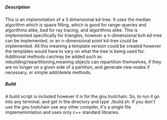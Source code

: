 ##### Description
This is an implemntation of a 3 dimensional kd-tree. It uses the median algorithm which is space filling, which is good for range-queries and algorithms alike, bad for ray tracing, and algorithms alike.
This is implemented specifically for triangles, however a n-dimensional bvh kd-tree can be implemented, or an n-dimensional point kd-tree could be implemented. All this meaning
a template version could be created however the templates would have to vary on what the tree is being used for. Additional methods can/may be added such as rebuilding/repartitioning,meaning objects can repartition themselves, if they are no longer on a given side of a partition, and generate new nodes if necessary, or simple add/delete methods.
##### Build
A build script is included however it is for the gnu toolchain. So, to run it go into any terminal, and get in the directory and type ./build.sh. If you don't use the gnu toolchain use any other compiler, it's a single file implememintation and uses only c++ standard libraries.
